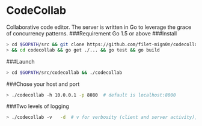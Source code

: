 # CodeCollab

Collaborative code editor. The server is written in Go to leverage the grace of concurrency patterns.
###Requirement
Go 1.5 or above
###Install
```sh
> cd $GOPATH/src && git clone https://github.com/filet-mign0n/codecollab \
> && cd codecollab && go get ./... && go test && go build
```
###Launch
```sh
> cd $GOPATH/src/codecollab && ./codecollab
```
###Chose your host and port
```sh
> ./codecollab -h 10.0.0.1 -p 8080	# default is localhost:8000
```
###Two levels of logging
```sh
> ./codecollab -v	-d	# v for verbosity (client and server activity), d for debug
```
